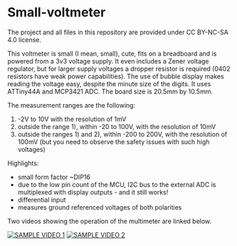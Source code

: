 # Small-voltmeter
The project and all files in this repository are provided under CC BY-NC-SA 4.0 license.

This voltmeter is small (I mean, small), cute, fits on a breadboard and is powered from a 3v3 voltage supply. It even includes a Zener voltage regulator, but for larger supply voltages a dropper resistor is required (0402 resistors have weak power capabilities). The use of bubble display makes reading the voltage easy, despite the minute size of the digits. It uses ATTiny44A and MCP3421 ADC. The board size is 20.5mm by 10.5mm.

The measurement ranges are the following:
1) -2V to 10V with the resolution of 1mV
2) outside the range 1), within -20 to 100V, with the resolution of 10mV
3) outside the ranges 1) and 2), within -200 to 200V, with the resolution of 100mV
(but you need to observe the safety issues with such high voltages)



Highlights:
- small form factor ~DIP16
- due to the low pin count of the MCU, I2C bus to the external ADC is multiplexed with display outputs - and it still works!
- differential input
- measures ground referenced voltages of both polarities

Two videos showing the operation of the multimeter are linked below.

[![SAMPLE VIDEO 1](http://img.youtube.com/vi/5PMVABGqFHo/0.jpg)](https://www.youtube.com/watch?v=5PMVABGqFHo "Small multimeter - video 1")
[![SAMPLE VIDEO 2](http://img.youtube.com/vi/kH4eJVx0Qz0/0.jpg)](https://www.youtube.com/watch?v=kH4eJVx0Qz0 "Small multimeter - video 2")
